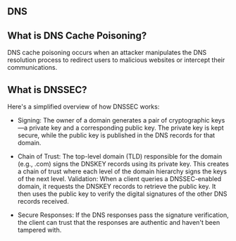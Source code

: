 ## DNS

## What is DNS Cache Poisoning?
DNS cache poisoning occurs when an attacker manipulates the DNS resolution process to redirect users to malicious websites or intercept their communications.

## What is DNSSEC?
Here's a simplified overview of how DNSSEC works:
- Signing: The owner of a domain generates a pair of cryptographic keys—a private key and a corresponding public key. The private key is kept secure, while the public key is published in the DNS records for that domain.

- Chain of Trust: The top-level domain (TLD) responsible for the domain (e.g., .com) signs the DNSKEY records using its private key. This creates a chain of trust where each level of the domain hierarchy signs the keys of the next level.
Validation: When a client queries a DNSSEC-enabled domain, it requests the DNSKEY records to retrieve the public key. It then uses the public key to verify the digital signatures of the other DNS records received.


- Secure Responses: If the DNS responses pass the signature verification, the client can trust that the responses are authentic and haven't been tampered with.
